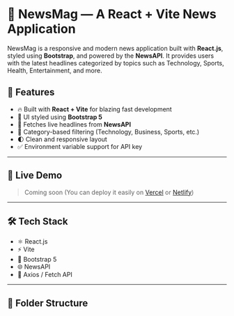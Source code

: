 # 📰 NewsMag — A React + Vite News Application

NewsMag is a responsive and modern news application built with **React.js**, styled using **Bootstrap**, and powered by the **NewsAPI**. It provides users with the latest headlines categorized by topics such as Technology, Sports, Health, Entertainment, and more.

## 🌟 Features

- 🔥 Built with **React + Vite** for blazing fast development
- 🎨 UI styled using **Bootstrap 5**
- 📡 Fetches live headlines from **NewsAPI**
- 🧭 Category-based filtering (Technology, Business, Sports, etc.)
- 🌓 Clean and responsive layout
- ✅ Environment variable support for API key

---

## 🚀 Live Demo

> Coming soon (You can deploy it easily on [Vercel](https://vercel.com) or [Netlify](https://www.netlify.com))

---

## 🛠️ Tech Stack

- ⚛️ React.js
- ⚡ Vite
- 🎨 Bootstrap 5
- 🌐 NewsAPI
- 🧪 Axios / Fetch API

---

## 📁 Folder Structure

